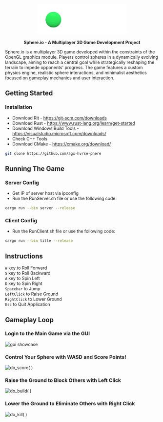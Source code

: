 <p align="center">
  <img height="100" src="https://github.com/agx-hv/se-phere/blob/main/assets/sphere_tsp.png" alt="sphere.io">
</p>

<p align="center">
    <b>Sphere.io - A Multiplayer 3D Game Development Project</b>
</p>

Sphere.io is a multiplayer 3D game developed within the constraints of the OpenGL graphics module. Players control spheres in a dynamically evolving landscape, aiming to reach a central goal while strategically reshaping the terrain to impede opponents' progress. The game features a custom physics engine, realistic sphere interactions, and minimalist aesthetics focused on gameplay mechanics and user interaction.


## Getting Started

### Installation
- Download Rit - <https://git-scm.com/downloads>
- Download Rust - <https://www.rust-lang.org/learn/get-started>
- Download Windows Build Tools - <https://visualstudio.microsoft.com/downloads/>  
 - Check C++ Tools  
- Download CMake - <https://cmake.org/download/>
```bash
git clone https://github.com/agx-hv/se-phere
```


## Running The Game

### Server Config
- Get IP of server host via ipconfig
- Run the RunServer.sh file or use the following code:
```bash
cargo run --bin server --release
```

### Client Config
- Run the RunClient.sh file or use the following code:
```bash
cargo run --bin title --release
```


## Instructions
```W``` key to Roll Forward  
```S``` key to Roll Backward  
```A``` key to Spin Left  
```D``` key to Spin Right  
```Spacebar``` to Jump  
```LeftClick``` to Raise Ground  
```RightClick``` to Lower Ground  
```Esc```  to Quit Application

## Gameplay Loop

### Login to the Main Game via the GUI
<p align="left">
  <img height="300" src="https://github.com/agx-hv/se-phere/blob/main/assets/gui.gif" alt="gui showcase">
</p>

### Control Your Sphere with WASD and Score Points!
<p align="left">
  <img height="300" src="https://github.com/agx-hv/se-phere/blob/main/assets/score.gif" alt="do_score( )">
</p>

### Raise the Ground to Block Others with Left Click
<p align="left">
  <img height="300" src="https://github.com/agx-hv/se-phere/blob/main/assets/build.gif" alt="do_build( )">
</p>

### Lower the Ground to Eliminate Others with Right Click
<p align="left">
  <img height="300" src="https://github.com/agx-hv/se-phere/blob/main/assets/kill.gif" alt="do_kill( )">
</p>
